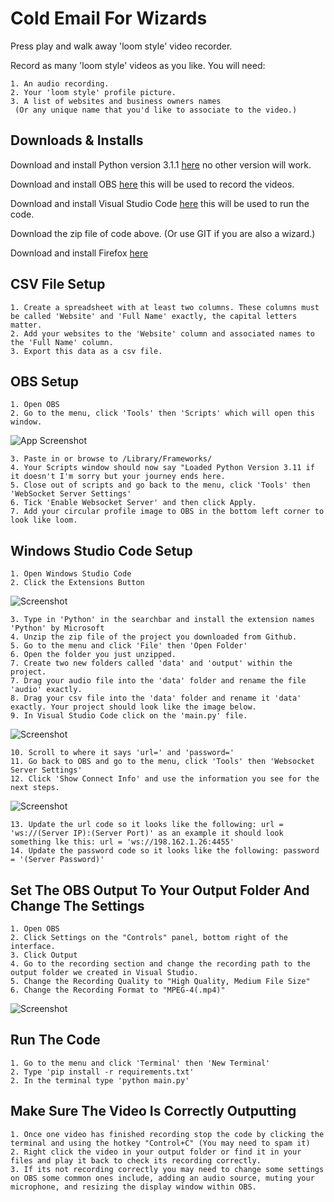 
# Cold Email For Wizards

Press play and walk away 'loom style' video recorder.

Record as many 'loom style' videos as you like. You will need:

    1. An audio recording.
    2. Your 'loom style' profile picture.
    3. A list of websites and business owners names
     (Or any unique name that you'd like to associate to the video.)


## Downloads & Installs

Download and install Python version 3.1.1 [here](https://www.python.org/downloads/release/python-3110/) no other version will work.

Download and install OBS [here](https://obsproject.com/) this will be used to record the videos.

Download and install Visual Studio Code [here](https://visualstudio.microsoft.com/) this will be used to run the code.

Download the zip file of code above. (Or use GIT if you are also a wizard.)

Download and install Firefox [here](https://www.mozilla.org/en-US/firefox/)



## CSV File Setup
    1. Create a spreadsheet with at least two columns. These columns must be called 'Website' and 'Full Name' exactly, the capital letters matter.
    2. Add your websites to the 'Website' column and associated names to the 'Full Name' column.
    3. Export this data as a csv file.
## OBS Setup
    1. Open OBS
    2. Go to the menu, click 'Tools' then 'Scripts' which will open this window.
    
![App Screenshot](https://i.imgur.com/nroyEss.png)
    
    3. Paste in or browse to /Library/Frameworks/
    4. Your Scripts window should now say "Loaded Python Version 3.11 if it doesn't I'm sorry but your journey ends here.
    5. Close out of scripts and go back to the menu, click 'Tools' then 'WebSocket Server Settings'
    6. Tick 'Enable Websocket Server' and then click Apply.
    7. Add your circular profile image to OBS in the bottom left corner to look like loom.

## Windows Studio Code Setup
    1. Open Windows Studio Code
    2. Click the Extensions Button

![Screenshot](https://i.imgur.com/S9d4wYr.png)

    3. Type in 'Python' in the searchbar and install the extension names 'Python' by Microsoft
    4. Unzip the zip file of the project you downloaded from Github.
    5. Go to the menu and click 'File' then 'Open Folder'
    6. Open the folder you just unzipped.
    7. Create two new folders called 'data' and 'output' within the project.
    7. Drag your audio file into the 'data' folder and rename the file 'audio' exactly.
    8. Drag your csv file into the 'data' folder and rename it 'data' exactly. Your project should look like the image below.
    9. In Visual Studio Code click on the 'main.py' file.

![Screenshot](https://i.imgur.com/CFkVq44.png)

    10. Scroll to where it says 'url=' and 'password='
    11. Go back to OBS and go to the menu, click 'Tools' then 'Websocket Server Settings'
    12. Click 'Show Connect Info' and use the information you see for the next steps.

![Screenshot](https://i.imgur.com/6pechLr.png)

    13. Update the url code so it looks like the following: url = 'ws://(Server IP):(Server Port)' as an example it should look something lke this: url = 'ws://198.162.1.26:4455'
    14. Update the password code so it looks like the following: password = '(Server Password)'

## Set The OBS Output To Your Output Folder And Change The Settings
    1. Open OBS
    2. Click Settings on the "Controls" panel, bottom right of the interface.
    3. Click Output
    4. Go to the recording section and change the recording path to the output folder we created in Visual Studio.
    5. Change the Recording Quality to "High Quality, Medium File Size"
    6. Change the Recording Format to "MPEG-4(.mp4)"

![Screenshot](https://i.imgur.com/rKu978Z.png)
    
## Run The Code
    1. Go to the menu and click 'Terminal' then 'New Terminal'
    2. Type 'pip install -r requirements.txt'
    2. In the terminal type 'python main.py'

## Make Sure The Video Is Correctly Outputting
    1. Once one video has finished recording stop the code by clicking the terminal and using the hotkey "Control+C" (You may need to spam it)
    2. Right click the video in your output folder or find it in your files and play it back to check its recording correctly.
    3. If its not recording correctly you may need to change some settings on OBS some common ones include, adding an audio source, muting your microphone, and resizing the display window within OBS.
